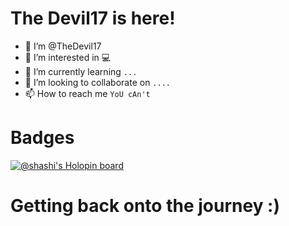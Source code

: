 # The Devil17 is here!

- 👋 I’m @TheDevil17
- 👀 I’m interested in 💻
- 🌱 I’m currently learning `...`
- 💞️ I’m looking to collaborate on `....`
- 📫 How to reach me `YoU cAn't`

<!---
TheDevil17/TheDevil17 is a ✨ special ✨ repository because its `README.md` (this file) appears on your GitHub profile.
You can click the Preview link to take a look at your changes.
--->
# Badges
[![@shashi's Holopin board](https://holopin.me/shashi)](https://holopin.io/@shashi)
# Getting back onto the journey :)
